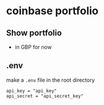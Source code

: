 # coinbase portfolio

## Show portfolio 
- in GBP for now

## .env

make a ```.env``` file in the root directory
  ```
  api_key = "api_key"
  api_secret = "api_secret_key"
  ```
